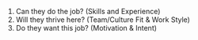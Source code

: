 1. Can they do the job? (Skills and Experience)
2. Will they thrive here? (Team/Culture Fit & Work Style)
3. Do they want this job? (Motivation & Intent)